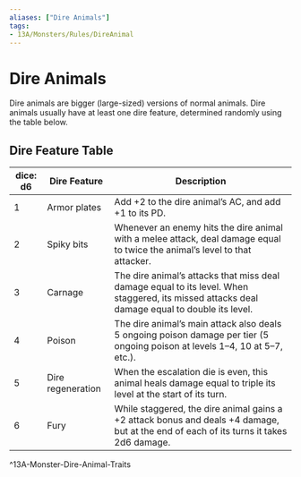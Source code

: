 ```yaml
---
aliases: ["Dire Animals"]
tags: 
- 13A/Monsters/Rules/DireAnimal
---
```

# Dire Animals

Dire animals are bigger (large-sized) versions of normal animals. Dire animals usually have at least one dire feature, determined randomly using the table below.

## Dire Feature Table

| dice: d6 | **Dire Feature**      | **Description**                                                                                                                                   |
| -------- | ----------------- | --------------------------------------------------------------------------------------------------------------------------------------------- |
| 1        | Armor plates      | Add +2 to the dire animal’s AC, and add +1 to its PD.                                                                                         |
| 2        | Spiky bits        | Whenever an enemy hits the dire animal with a melee attack, deal damage equal to twice the animal’s level to that attacker.                   |
| 3        | Carnage           | The dire animal’s attacks that miss deal damage equal to its level. When staggered, its missed attacks deal damage equal to double its level. |
| 4        | Poison            | The dire animal’s main attack also deals 5 ongoing poison damage per tier (5 ongoing poison at levels 1–4, 10 at 5–7, etc.).                  |
| 5        | Dire regeneration | When the escalation die is even, this animal heals damage equal to triple its level at the start of its turn.                                 |
| 6        | Fury              | While staggered, the dire animal gains a +2 attack bonus and deals +4 damage, but at the end of each of its turns it takes 2d6 damage.        |
^13A-Monster-Dire-Animal-Traits
